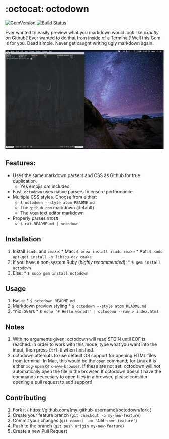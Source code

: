 :octocat: octodown
==================
[![GemVersion](https://badge.fury.io/rb/octodown.svg)](http://badge.fury.io/rb/octodown)
[![Build Status](https://travis-ci.org/ianks/octodown.svg)](https://travis-ci.org/ianks/octodown)

Ever wanted to easily preview what you markdown would look like *exactly* on
Github? Ever wanted to do that from inside of a Terminal? Well this Gem is for
you. Dead simple. Never get caught writing ugly markdown again.

![Octodown GIF](assets/octodown.gif?raw=true)

## Features:

  * Uses the same markdown parsers and CSS as Github for true duplication.
    - Yes emojis *are* included
  * Fast. `octodown` uses native parsers to ensure performance.
  * Multiple CSS styles. Choose from either:
    - `$ octodown --style atom README.md`
    - The `github.com` markdown (default)
    - The `Atom` text editor markdown
  * Properly parses `STDIN`
    - `$ cat README.md | octodown`

## Installation

  1. Install `icu4c` and `cmake`:
    * Mac: `$ brew install icu4c cmake`
    * Apt: `$ sudo apt-get install -y libicu-dev cmake`
  2. If you have a non-system Ruby (*highly recommended*):
    * `$ gem install octodown`
  3. Else:
    * `$ sudo gem install octodown`

## Usage

  1. Basic:
    * `$ octodown README.md`
  2. Markdown preview styling
    * `$ octodown --style atom README.md`
  3. *nix lovers
    * `$ echo '# Hello world!' | octodown --raw > index.html`

## Notes

  1. With no arguments given, octodown will read STDIN until EOF is reached. In
  order to work with this mode, type what you want into the input, then press
  `Ctrl-D` when finished.
  2. octodown attempts to use default OS support for opening HTML files from
  terminal. In Mac, this would be the `open` command; for Linux it is either
  `xdg-open` or `x-www-browser`. If these are not set, octodown will not
  automatically open the file in the browser. If octodown doesn't have the
  commands neccesary to open files in a browser, please consider opening a pull
  request to add support!

## Contributing

1. Fork it ( https://github.com/[my-github-username]/octodown/fork )
2. Create your feature branch (`git checkout -b my-new-feature`)
3. Commit your changes (`git commit -am 'Add some feature'`)
4. Push to the branch (`git push origin my-new-feature`)
5. Create a new Pull Request
